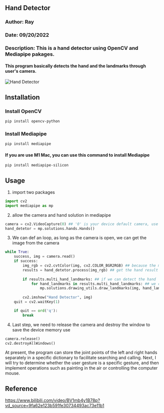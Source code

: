 ## Hand Detector
### Author: Ray
### Date: 09/20/2022
### Description: This is a hand detector using OpenCV and Mediapipe pakages.

#### This program basically detects the hand and the landmarks through user's camera.
![Hand Detector](https://github.com/KyrieRui/Hand_Recognition/blob/main/Kapture%202022-09-20%20at%2014.08.16.gif)

## Installation
### Install OpenCV
```bash
pip install opencv-python
```

### Install Mediapipe
```bash
pip install mediapipe
```

#### If you are use M1 Mac, you can use this command to install Mediapipe
```bash
pip install mediapipe-silicon
```

## Usage
1. import two packages
```python
import cv2
import mediapipe as mp
```

2. allow the camera and hand solution in mediapipe
```python
camera = cv2.VideoCapture(0) ## '0' is your device default camera, use '1' if you have another camera
hand_detetor = mp.solutions.hands.Hands()
```

3. We can def an loop, as long as the camera is open, we can get the image from the camera
```python
while True:
    success, img = camera.read()
    if success:
        img_rgb = cv2.cvtColor(img, cv2.COLOR_BGR2RGB) ## because the mediapipe only support RGB image we need to convert it to RGB
        results = hand_detetor.process(img_rgb) ## get the hand result
        
        if results.multi_hand_landmarks: ## if we can detect the hand
            for hand_landmarks in results.multi_hand_landmarks: ## we can get the hand landmarks
                mp.solutions.drawing_utils.draw_landmarks(img, hand_landmarks, mp.solutions.hands.HAND_CONNECTIONS) ## draw the hand landmarks
        
        cv2.imshow("Hand Detector", img)
    quit = cv2.waitKey(1)

    if quit == ord('q'):
        break
```

4. Last step, we need to release the camera and destroy the window to save the device memory use
```python
camera.release()
cv2.destroyAllWindows()
```

At present, the program can store the joint points of the left and right hands separately in a specific dictionary to facilitate searching and calling. Next, I will try to determine whether the user gesture is a specific gesture, and then implement operations such as painting in the air or controlling the computer mouse.


## Reference
https://www.bilibili.com/video/BV1mb4y1B78p?vd_source=9fa62e123b591fe30734493ac73e11b1
